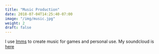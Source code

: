 ```yaml
---
title: "Music Production"
date: 2018-07-04T14:25:40-07:00
image: "/img/music.jpg"
weight: 2
draft: false
---
```


I use [lmms](https://lmms.io) to create music for games and personal use. My soundcloud is [here](https://soundcloud.com/creikey/)